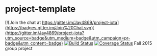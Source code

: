# project-template

[![Join the chat at https://gitter.im/Jay4869/project-iota](https://badges.gitter.im/Join%20Chat.svg)](https://gitter.im/Jay4869/project-iota?utm_source=badge&utm_medium=badge&utm_campaign=pr-badge&utm_content=badge)
[![Build Status](https://travis-ci.org/berkeley-stat159/project-aleph.svg?branch=master)](https://travis-ci.org/berkeley-stat159/project-aleph?branch=master)
[![Coverage Status](https://coveralls.io/repos/berkeley-stat159/project-aleph/badge.svg?branch=master)](https://coveralls.io/r/berkeley-stat159/project-aleph?branch=master)
Fall 2015 group project
